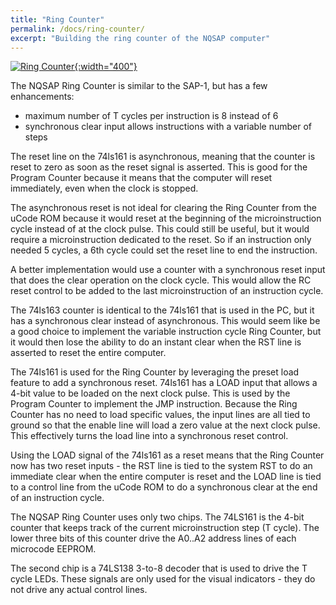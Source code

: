 ```yaml
---
title: "Ring Counter"
permalink: /docs/ring-counter/
excerpt: "Building the ring counter of the NQSAP computer"
---
```


[![Ring Counter](../../assets/images/ring-counter.jpg "ring counter"){:width="400"}](../../assets/images/ring-counter.jpg)

The NQSAP Ring Counter is similar to the SAP-1, but has a few enhancements:
* maximum number of T cycles per instruction is 8 instead of 6
* synchronous clear input allows instructions with a variable number of steps

The reset line on the 74ls161 is asynchronous, meaning that the counter is reset to zero
as soon as the reset signal is asserted.  This is good for the Program Counter because it
means that the computer will reset immediately, even when the clock is stopped.

The asynchronous reset is not ideal for clearing the Ring Counter from the uCode ROM
because it would reset at the beginning of the microinstruction cycle instead of at the
clock pulse.  This could still be useful, but it would require a microinstruction
dedicated to the reset.  So if an instruction only needed 5 cycles, a 6th cycle could set
the reset line to end the instruction.

A better implementation would use a counter with a synchronous reset input that does the
clear operation on the clock cycle.  This would allow the RC reset control to be added to
the last microinstruction of an instruction cycle.

The 74ls163 counter is identical to the 74ls161 that is used in the PC, but it has a
synchronous clear instead of asynchronous. This would seem like be a good choice to
implement the variable instruction cycle Ring Counter, but it would then lose the ability
to do an instant clear when the RST line is asserted to reset the entire computer.  

The 74ls161 is used for the Ring Counter by leveraging the preset load feature to add a
synchronous reset.  74ls161 has a LOAD input that allows a 4-bit value to be loaded on the
next clock pulse. This is used by the Program Counter to implement the JMP instruction.
Because the Ring Counter has no need to load specific values, the input lines are all tied
to ground so that the enable line will load a zero value at the next clock pulse.  This
effectively turns the load line into a synchronous reset control.

Using the LOAD signal of the 74ls161 as a reset means that the Ring Counter now has two
reset inputs - the RST line is tied to the system RST to do an immediate clear when the
entire computer is reset and the LOAD line is tied to a control line from the uCode ROM to
do a synchronous clear at the end of an instruction cycle.

The NQSAP Ring Counter uses only two chips.  The 74LS161 is the 4-bit counter that keeps
track of the current microinstruction step (T cycle).  The lower three bits of this
counter drive the A0..A2 address lines of each microcode EEPROM.  

The second chip is a 74LS138 3-to-8 decoder that is used to drive the T cycle LEDs.  These
signals are only used for the visual indicators - they do not drive any actual control
lines.
